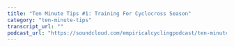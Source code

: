 ```yaml
---
title: "Ten Minute Tips #1: Training For Cyclocross Season"
category: "ten-minute-tips"
transcript_url: ""
podcast_url: "https://soundcloud.com/empiricalcyclingpodcast/ten-minute-tips-1-training-for-cyclocross-season"
---
```

